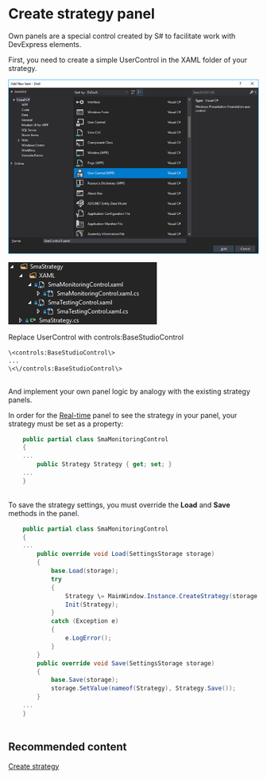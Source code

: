# Create strategy panel

Own panels are a special control created by S\# to facilitate work with DevExpress elements.

First, you need to create a simple UserControl in the XAML folder of your strategy.

![Shell custom strategy panel 00](../images/Shell_custom_strategy_panel_00.png)

![Shell custom strategy panel 01](../images/Shell_custom_strategy_panel_01.png)

Replace UserControl with controls:BaseStudioControl

```xaml
\<controls:BaseStudioControl\>
...
\<\/controls:BaseStudioControl\>
	  				
```

And implement your own panel logic by analogy with the existing strategy panels.

In order for the [Real\-time](Shell_RealTime.md) panel to see the strategy in your panel, your strategy must be set as a property:

```cs
	public partial class SmaMonitoringControl
	{
	...
		public Strategy Strategy { get; set; }
	...
	}
		
```

To save the strategy settings, you must override the **Load** and **Save** methods in the panel.

```cs
	public partial class SmaMonitoringControl
	{
	...
		public override void Load(SettingsStorage storage)
		{
			base.Load(storage);
			try
			{
				Strategy \= MainWindow.Instance.CreateStrategy(storage.GetValue\<SettingsStorage\>(nameof(Strategy)));
				Init(Strategy);
			}
			catch (Exception e)
			{
				e.LogError();
			}
		}
		public override void Save(SettingsStorage storage)
		{
			base.Save(storage);
			storage.SetValue(nameof(Strategy), Strategy.Save());
		}
	...
	}
		
```

## Recommended content

[Create strategy](Shell_custom_strategy.md)
